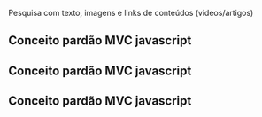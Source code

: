 
Pesquisa com texto, imagens e links de conteúdos
(videos/artigos)

## Conceito pardão MVC javascript

## Conceito pardão MVC javascript

## Conceito pardão MVC javascript